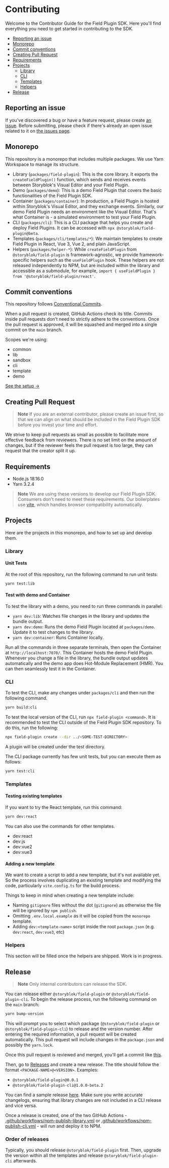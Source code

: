 # Contributing

Welcome to the Contributor Guide for the Field Plugin SDK. Here you'll find everything you need to get started in contributing to the SDK.

- [Reporting an issue](#reporting-an-issue)
- [Monorepo](#monorepo)
- [Commit conventions](#commit-conventions)
- [Creating Pull Request](#creating-pull-request)
- [Requirements](#requirements)
- [Projects](#projects)
  - [Library](#library)
  - [CLI](#cli)
  - [Templates](#templates)
  - [Helpers](#helpers)
- [Release](#release)

## Reporting an issue

If you've discovered a bug or have a feature request, please create [an issue](https://github.com/storyblok/field-plugin/issues/new/choose). Before submitting, please check if there's already an open issue related to it on [the issues page](https://github.com/storyblok/field-plugin/issues).

## Monorepo

This repository is a monorepo that includes multiple packages. We use Yarn Workspace to manage its structure.

- Library (`packages/field-plugin`): This is the core library. It exports the `createFieldPlugin()` function, which sends and receives events between Storyblok's Visual Editor and your Field Plugin.
- Demo (`packages/demo`): This is a demo Field Plugin that covers the basic functionalities of the Field Plugin SDK.
- Container (`packages/container`): In production, a Field Plugin is hosted within Storyblok's Visual Editor, and they exchange events. Similarly, our demo Field Plugin needs an environment like the Visual Editor. That's what Container is - a simulated environment to test your Field Plugin.
- CLI (`packages/cli`): This is a CLI package that helps you create and deploy Field Plugins. It can be accessed with `npx @storyblok/field-plugin@beta`.
- Templates (`packages/cli/templates/*`): We maintain templates to create Field Plugin in React, Vue 3, Vue 2, and plain JavaScript.
- Helpers (`packages/helper-*`): While `createFieldPlugin` from `@storyblok/field-plugin` is framework-agnostic, we provide framework-specific helpers such as the `useFieldPlugin` hook. These helpers are not released independently to NPM, but are included within the library and accessible as a submodule, for example, `import { useFieldPlugin } from '@storyblok/field-plugin/react'`.

## Commit conventions

This repository follows [Conventional Commits](https://www.conventionalcommits.org/en/v1.0.0/).

When a pull request is created, GitHub Actions check its title. Commits inside pull requests don't need to strictly adhere to the conventions. Once the pull request is approved, it will be squashed and merged into a single commit on the `main` branch.

Scopes we're using:

- common
- lib
- sandbox
- cli
- template
- demo

[See the setup →](https://github.com/storyblok/field-plugin/blob/main/.github/workflows/pr-title.yml)

## Creating Pull Request

> **Note**
> If you are an external contributor, please create an issue first, so that we can align on what should be included in the Field Plugin SDK before you invest your time and effort.

We strive to keep pull requests as small as possible to facilitate more effective feedback from reviewers. There is no set limit on the amount of changes, but if the reviewer feels the pull request is too large, they can request that the creator split it up.

## Requirements

- Node.js 18.16.0
- Yarn 3.2.4

> **Note**
> We are using these versions to develop our Field Plugin SDK. Consumers don't need to meet these requirements. Our boilerplates use [vite](https://vitejs.dev/), which handles browser compatibility automatically.

## Projects

Here are the projects in this monorepo, and how to set up and develop them.

### Library

#### Unit Tests

At the root of this repository, run the following command to run unit tests:

```sh
yarn test:lib
```

#### Test with demo and Container

To test the library with a demo, you need to run three commands in parallel:

- `yarn dev:lib`: Watches file changes in the library and updates the bundle output.
- `yarn dev:demo`: Runs the demo Field Plugin located at `packages/demo`. Update it to test changes to the library.
- `yarn dev:container`: Runs Container locally.

Run all the commands in three separate terminals, then open the Container at `http://localhost:7070/`. This Container hosts the demo Field Plugin. Whenever you change a file in the library, the bundle output updates automatically and the demo app does Hot-Module Replacement (HMR). You can then seamlessly test it in the Container.

### CLI

To test the CLI, make any changes under `packages/cli` and then run the following command.

```sh
yarn build:cli
```

To test the local version of the CLI, run `npx field-plugin <command>`. It is recommended to test the CLI outside of the Field Plugin SDK repository. To do this, run the following:

```sh
npx field-plugin create --dir ../<SOME-TEST-DIRECTORY>
```

A plugin will be created under the test directory.

The CLI package currently has few unit tests, but you can execute them as follows:

```sh
yarn test:cli
```

### Templates

#### Testing existing templates

If you want to try the React template, run this command:

```sh
yarn dev:react
```

You can also use the commands for other templates.

- dev:react
- dev:js
- dev:vue2
- dev:vue3

#### Adding a new template

We want to create a script to add a new template, but it's not available yet. So the process involves duplicating an existing template and modifying the code, particularly `vite.config.ts` for the build process.

Things to keep in mind when creating a new template include:

- Naming `gitignore` files without the dot (`gitignore`) as otherwise the file will be ignored by `npm publish`.
- Omitting `.env.local.example` as it will be copied from the `monorepo` template.
- Adding `dev:<template-name>` script inside the root `package.json` (e.g. `dev:react`, `dev:vue3`, etc)

### Helpers

This section will be filled once the helpers are shipped. Work is in progress.

## Release

> **Note**
> Only internal contributors can release the SDK.

You can release either `@storyblok/field-plugin` or `@storyblok/field-plugin-cli`. To begin the release process, run the following command on the `main` branch:

```sh
yarn bump-version
```

This will prompt you to select which package (`@storyblok/field-plugin` or `@storyblok/field-plugin-cli`) to release and the version number. After entering the required information, a pull request will be created automatically. This pull request will include changes in the `package.json` and possibly the `yarn.lock`.

Once this pull request is reviewed and merged, you'll get a commit like [this](https://github.com/storyblok/field-plugin/commit/b4bd948ce3d26f0905352ddbe474ebc9e2f89159).

Then, go to [Releases](https://github.com/storyblok/field-plugin/releases) and create a new release. The title should follow the format `<PACKAGE-NAME>@<VERSION>`. Examples:

- `@storyblok/field-plugin@0.0.1`
- `@storyblok/field-plugin-cli@1.0.0-beta.2`

You can find a sample release [here](https://github.com/storyblok/field-plugin/releases/tag/%40storyblok%2Ffield-plugin-cli%400.0.1-beta.2). Make sure you write accurate changelogs, ensuring that library changes are not included in a CLI release and vice versa.

Once a release is created, one of the two GitHub Actions - [.github/workflows/npm-publish-library.yml](https://github.com/storyblok/field-plugin/blob/main/.github/workflows/npm-publish-library.yml) or [.github/workflows/npm-publish-cli.yml](https://github.com/storyblok/field-plugin/blob/main/.github/workflows/npm-publish-cli.yml) - will run and deploy it to NPM.

### Order of releases

Typically, you should release `@storyblok/field-plugin` first. Then, upgrade the version within all the templates and release `@storyblok/field-plugin-cli` afterwards.
